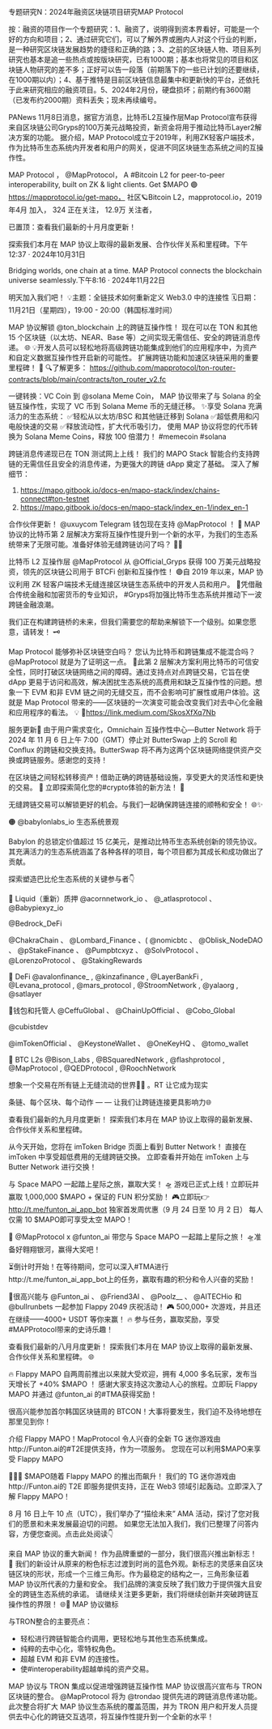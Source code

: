 专题研究N：2024年融资区块链项目研究MAP Protocol

按：融资的项目作一个专题研究：1、融资了，说明得到资本界看好，可能是一个好的方向和项目；2、通过研究它们，可以了解外界或圈内人对这个行业的判断，是一种研究区块链发展趋势的捷径和正确的路；3、之前的区块链人物、项目系列研究也基本是追一些热点或按版块研究，已有1000期；基本也将常见的项目和区块链人物研究的差不多；正好可以告一段落（前期落下的一些已计划的还要继续，在1000期以内）；4、基于推特是目前区块链信息最集中和更新快的平台，还依托于此来研究相应的融资项目。5、2024年2月份，硬盘损坏；前期约有3600期（已发布约2000期）资料丢失；现未再续编号。

PANews 11月8日消息，据官方消息，比特币L2互操作层Map Protocol宣布获得来自区块链公司Gryps的100万美元战略投资，新资金将用于推动比特币Layer2解决方案的功能。
据介绍，MAP Protocol成立于2019年，利用ZK轻客户端技术，作为比特币生态系统内开发者和用户的网关，促进不同区块链生态系统之间的互操作性。

MAP Protocol
，
@MapProtocol，
A #Bitcoin L2 for peer-to-peer interoperability, built on ZK & light clients. 
Get $MAPO  🟣 https://mapprotocol.io/get-mapo，
社区🪐Bitcoin L2，mapprotocol.io，2019年4月 加入，
324 正在关注，
12.9万 关注者，


已置顶：查看我们最新的十月月度更新！

探索我们本月在 MAP 协议上取得的最新发展、合作伙伴关系和里程碑。下午12:37 · 2024年10月31日

Bridging worlds, one chain at a time.
MAP Protocol connects the blockchain universe seamlessly.下午8:16 · 2024年11月22日

明天加入我们吧！
💡主题：全链技术如何重新定义 Web3.0 中的连接性
🗓日期：11月21日（星期四），19:00 - 20:00（韩国标准时间）

 MAP 协议解锁
@ton_blockchain
上的跨链互操作性！
现在可以在 TON 和其他 15 个区块链（以太坊、NEAR、Base 等）之间实现无需信任、安全的跨链消息传递。 🌐
💡开发人员可以轻松地将高级跨链功能集成到他们的应用程序中，为资产和自定义数据互操作性开启新的可能性。
扩展跨链功能和加速区块链采用的重要里程碑！ 🔗
🔍了解更多： https://github.com/mapprotocol/ton-router-contracts/blob/main/contracts/ton_router_v2.fc

一键转换：VC Coin 到
@solana
 Meme Coin，
MAP 协议带来了与 Solana 的全链互操作性，实现了 VC 币到 Solana Meme 币的无缝迁移。
✨享受 Solana 充满活力的生态系统：
✅轻松从以太坊/BSC 和其他链迁移到 Solana
✅超低费用和闪电般快速的交易
✅释放流动性，扩大代币吸引力，
使用 MAP 协议将您的代币转换为 Solana Meme Coins，释放 100 倍潜力！ #memecoin #solana

跨链消息传递现已在 TON 测试网上上线！
我们的 MAPO Stack 智能合约支持跨链的无需信任且安全的消息传递，为更强大的跨链 dApp 奠定了基础。
深入了解细节：
1. https://mapo.gitbook.io/docs-en/mapo-stack/index/chains-connect#ton-testnet
2. https://mapo.gitbook.io/docs-en/mapo-stack/index_en-1/index_en-1

合作伙伴更新！ 
@uxuycom
 Telegram 钱包现在支持
@MapProtocol
 ！ 🙌
MAP 协议的比特币第 2 层解决方案将互操作性提升到一个新的水平，为我们的生态系统带来了无限可能。准备好体验无缝跨链访问了吗？ 🌉✨

比特币 L2 互操作层
@MapProtocol
从
@Official_Gryps
获得 100 万美元战略投资，领先的区块链公司用于 BTCFi 创新和互操作性！
🟣自 2019 年以来，MAP 协议利用 ZK 轻客户端技术无缝连接区块链生态系统中的开发人员和用户。
💛凭借融合传统金融和加密货币的专业知识， #Gryps将加强比特币生态系统并推动下一波跨链金融浪潮。

我们正在构建跨链桥的未来，但我们需要您的帮助来解锁下一个级别。如果您愿意，请转发！ 🗝️

Map Protocol 能够弥补区块链空白吗？
您认为比特币和跨链集成不能混合吗？ 
@MapProtocol
就是为了证明这一点。 🚀此第 2 层解决方案利用比特币的可信安全性，同时打破区块链网络之间的障碍。通过支持点对点跨链交易，它旨在使 dApp 更易于访问和高效，解决困扰生态系统的高费用和缺乏互操作性的问题。想象一下 EVM 和非 EVM 链之间的无缝交互，而不会影响可扩展性或用户体验。这就是 Map Protocol 带来的——区块链的一次演变可能会改变我们对去中心化金融和应用程序的看法。 💡
🔗https://link.medium.com/SkosXfXq7Nb

服务更新🔔
由于用户需求变化，Omnichain 互操作性中心—Butter Network 将于 2024 年 11 月 6 日上午 7:00（GMT）停止对 ButterSwap 上的 Scroll 和 Conflux 的跨链和交换支持。ButterSwap 将不再为这两个区块链网络提供资产交换或跨链服务。感谢您的支持！

在区块链之间轻松转移资产！借助正确的跨链基础设施，享受更大的灵活性和更快的交易。 🚀
立即探索简化您的#crypto体验的新方法！ 🔗

无缝跨链交易可以解锁更好的机会。与我们一起确保跨链连接的顺畅和安全！ 🌐✨

🟠 
@babylonlabs_io
生态系统景观

Babylon 的总锁定价值超过 15 亿美元，是推动比特币生态系统创新的领先协议。其充满活力的生态系统涵盖了各种各样的项目，每个项目都为其成长和成功做出了贡献。

探索塑造巴比伦生态系统的关键参与者👇

🔸 Liquid（重新）质押
@acornnetwork_io
 、 
@_atlasprotocol
 、 
@Babypiexyz_io
 
@Bedrock_DeFi
 
@ChakraChain
 、 
@Lombard_Finance
 、( 
@nomicbtc
 、 
@Oblisk_NodeDAO
 、 
@pStakeFinance
 、 
@Pumpbtcxyz
 、 
@SolvProtocol
 、 
@LorenzoProtocol
 、 
@StakingRewards
 

🔸 DeFi
@avalonfinance_
 , 
@kinzafinance
 , 
@LayerBankFi
 , 
@Levana_protocol
 , 
@mars_protocol
 , 
@StroomNetwork
 , 
@yalaorg
 , 
@satlayer
 

🔸钱包和托管人
@CeffuGlobal
 、 
@ChainUpOfficial
 、 
@Cobo_Global
 
@cubistdev
 
@imTokenOfficial
 、 
@KeystoneWallet
 、 
@OneKeyHQ
 、 
@tomo_wallet
 

🔸 BTC L2s
@Bison_Labs
 , 
@BSquaredNetwork
 , 
@flashprotocol
 , 
@MapProtocol
 , 
@QEDProtocol
 , 
@RoochNetwork

想象一个交易在所有链上无缝流动的世界🌊🔗 。RT 让它成为现实

条链、每个区块、每个动作 — — 让我们让跨链连接更具影响力🌐

查看我们最新的九月月度更新！
探索我们本月在 MAP 协议上取得的最新发展、合作伙伴关系和里程碑。

从今天开始，您将在 imToken Bridge 页面上看到 Butter Network！
直接在 imToken 中享受超低费用的无缝跨链交换。
立即查看并开始在 imToken 上与 Butter Network 进行交换！

与 Space MAPO 一起踏上星际之旅，赢取大奖！ 🛸
游戏已正式上线！立即玩并赢取 1,000,000 $MAPO + 保证的 FUN 积分奖励！ 🎮立即玩👉 http://t.me/funton_ai_app_bot
独家首发周优惠（9 月 24 日至 10 月 2 日）
每人仅需 10 $MAPO即可享受太空 MAPO！ 

🚀 
@MapProtocol
 x 
@funton_ai
带您与 Space MAPO 一起踏上星际之旅！ 🛸准备好翱翔银河，赢得大奖吧！

⏳倒计时开始！在等待期间，您可以深入#TMA进行http://t.me/funton_ai_app_bot上的任务，赢取有趣的积分和令人兴奋的奖励！ 

🚀很高兴能与
@Funton_ai
 、 
@Friend3AI
 、 
@Poolz__
 、 
@AITECHio
和
@bullrunbets
一起参加 Flappy 2049 庆祝活动！ 🎮
500,000+ 次游戏，并且还在继续——4000+ USDT 等你来赢！ 🔥
参与任务，赢取奖励，享受#MAPProtocol带来的史诗乐趣！ 

查看我们最新的八月月度更新！
探索我们本月在 MAP 协议上取得的最新发展、合作伙伴关系和里程碑。 🌐

🔥 Flappy MAPO 自两周前推出以来就大受欢迎，拥有 4,000 多名玩家，发布当天增长了 +40% $MAPO ！
感谢大家支持这次激动人心的旅程。立即玩 Flappy MAPO 并通过
@funton_ai
的#TMA获得奖励！ 

很高兴能参加首尔韩国区块链周的 BTCON！大事将要发生，我们迫不及待地想在那里见到你！

介绍 Flappy MAPO！MapProtocol 令人兴奋的全新 TG 迷你游戏由http://Funton.ai的#T2E提供支持，作为一项服务。
您现在可以利用$MAPO来享受 Flappy MAPO

🚀🚀🚀 $MAPO随着 Flappy MAPO 的推出而飙升！
我们的 TG 迷你游戏由http://Funton.ai的 T2E 即服务提供支持，正在 Web3 领域引起轰动。立即深入了解 Flappy MAPO！ 

8 月 16 日上午 10 点（UTC），我们举办了“描绘未来” AMA 活动，探讨了您对我们的愿景和未来发展最迫切的问题。
如果您无法加入我们，我们已整理了问答内容，方便您查阅。点击此处阅读👇

来自 MAP 协议的重大新闻！
作为品牌重塑的一部分，我们很高兴推出新标志！ 🎉
我们的新设计从原来的粉色标志过渡到时尚的蓝色外观。新标志的灵感来自区块链区块的形状，形成一个三维三角形。作为最稳定的结构之一，三角形象征着 MAP 协议所代表的力量和安全。
我们品牌的演变反映了我们致力于提供强大且安全的跨链生态系统的承诺。
请继续关注更多更新，我们将继续创新并突破跨链互操作性的界限！ 🌐💫
MAP 协议徽标

与TRON整合的主要亮点：
- 轻松进行跨链智能合约调用，更轻松地与其他生态系统集成。
- 纯粹的去中心化，零特权角色。
- 超越 EVM 和非 EVM 的连接性。
- 使#interoperability超越单纯的资产交易。

MAP 协议与 TRON 集成以促进增强跨链互操作性
MAP 协议很高兴宣布与 TRON 区块链的整合。
@MapProtocol
将为
@trondao
提供先进的跨链消息传递功能。此次整合将扩大 MAP 协议生态系统的覆盖范围，并为 TRON 用户和开发人员提供去中心化的跨链交互选项，将互操作性提升到一个全新的水平！





